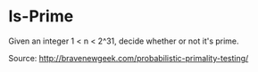 Is-Prime
==================

Given an integer 1 < n < 2^31, decide whether or not it's prime.

Source: http://bravenewgeek.com/probabilistic-primality-testing/